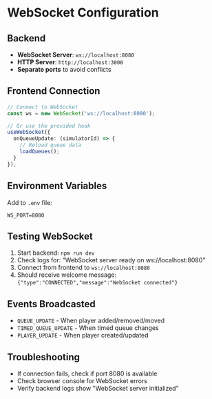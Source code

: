 # WebSocket Configuration

## Backend
- **WebSocket Server**: `ws://localhost:8080`
- **HTTP Server**: `http://localhost:3000`
- **Separate ports** to avoid conflicts

## Frontend Connection
```typescript
// Connect to WebSocket
const ws = new WebSocket('ws://localhost:8080');

// Or use the provided hook
useWebSocket({
  onQueueUpdate: (simulatorId) => {
    // Reload queue data
    loadQueues();
  }
});
```

## Environment Variables
Add to `.env` file:
```
WS_PORT=8080
```

## Testing WebSocket
1. Start backend: `npm run dev`
2. Check logs for: "WebSocket server ready on ws://localhost:8080"
3. Connect from frontend to `ws://localhost:8080`
4. Should receive welcome message: `{"type":"CONNECTED","message":"WebSocket connected"}`

## Events Broadcasted
- `QUEUE_UPDATE` - When player added/removed/moved
- `TIMED_QUEUE_UPDATE` - When timed queue changes
- `PLAYER_UPDATE` - When player created/updated

## Troubleshooting
- If connection fails, check if port 8080 is available
- Check browser console for WebSocket errors
- Verify backend logs show "WebSocket server initialized"